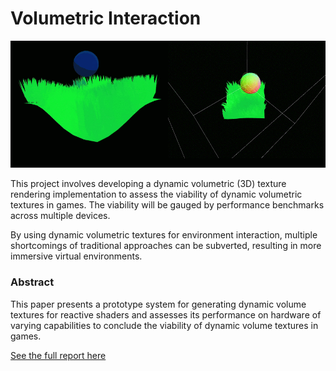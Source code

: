 # **Volumetric Interaction**

![Image](Images/VI-combined.gif)

This project involves developing a dynamic volumetric (3D) texture rendering implementation to
assess the viability of dynamic volumetric textures in games. The viability will be gauged by
performance benchmarks across multiple devices.

By using dynamic volumetric textures for environment interaction, multiple shortcomings of
traditional approaches can be subverted, resulting in more immersive virtual environments.

### Abstract
This paper presents a prototype system for generating dynamic volume textures for reactive shaders and assesses its performance on hardware of varying capabilities to conclude the viability of dynamic volume textures in games.

[See the full report here](Volumetric%20Interaction%20-%20Report.pdf)
